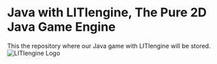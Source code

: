 # Java with LITIengine, The Pure 2D Java Game Engine
This the repository where our Java game with LITIengine will be stored.
![LITIengine Logo](https://raw.githubusercontent.com/gurkenlabs/litiengine/master/resources/LITIEngine_Logo_big.png)
